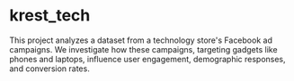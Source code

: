 # krest_tech
This project analyzes a dataset from a technology store's Facebook ad campaigns. We investigate how these campaigns, targeting gadgets like phones and laptops, influence user engagement, demographic responses, and conversion rates.
